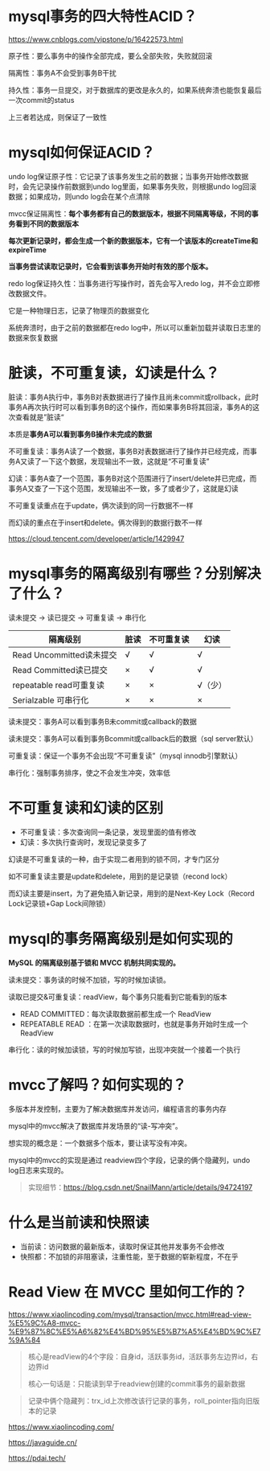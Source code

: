 # mysql事务的四大特性ACID？

https://www.cnblogs.com/vipstone/p/16422573.html

原子性：要么事务中的操作全部完成，要么全部失败，失败就回滚

隔离性：事务A不会受到事务B干扰

持久性：事务一旦提交，对于数据库的更改是永久的，如果系统奔溃也能恢复最后一次commit的status

上三者若达成，则保证了一致性

# mysql如何保证ACID？

undo log保证原子性：它记录了该事务发生之前的数据；当事务开始修改数据时，会先记录操作前数据到undo log里面，如果事务失败，则根据undo log回滚数据；如果成功，则undo log会在某个点清除

mvcc保证隔离性：**每个事务都有自己的数据版本，根据不同隔离等级，不同的事务看到不同的数据版本**

**每次更新记录时，都会生成一个新的数据版本，它有一个该版本的createTime和expireTime**

**当事务尝试读取记录时，它会看到该事务开始时有效的那个版本。**

redo log保证持久性：当事务进行写操作时，首先会写入redo log，并不会立即修改数据文件。

它是一种物理日志，记录了物理页的数据变化

系统奔溃时，由于之前的数据都在redo log中，所以可以重新加载并读取日志里的数据来恢复数据

# 脏读，不可重复读，幻读是什么？

脏读：事务A执行中，事务B对表数据进行了操作且尚未commit或rollback，此时事务A再次执行时可以看到事务B的这个操作，而如果事务B将其回滚，事务A的这次查看就是”脏读“

本质是**事务A可以看到事务B操作未完成的数据**

不可重复读：事务A读了一个数据，事务B对表数据进行了操作并已经完成，而事务A又读了一下这个数据，发现输出不一致，这就是“不可重复读”

幻读：事务A查了一个范围，事务B对这个范围进行了insert/delete并已完成，而事务A又查了一下这个范围，发现输出不一致，多了或者少了，这就是幻读

不可重复读重点在于update，俩次读到的同一行数据不一样

而幻读的重点在于insert和delete。俩次得到的数据行数不一样

https://cloud.tencent.com/developer/article/1429947



# mysql事务的隔离级别有哪些？分别解决了什么？

读未提交 -> 读已提交 -> 可重复读 -> 串行化

| 隔离级别                 | 脏读 | 不可重复读 | 幻读    |
| ------------------------ | ---- | ---------- | ------- |
| Read Uncommitted读未提交 | √    | √          | √       |
| Read Committed读已提交   | ×    | √          | √       |
| repeatable read可重复读  | ×    | ×          | √（少） |
| Serialzable 可串行化     | ×    | ×          | ×       |

读未提交：事务A可以看到事务B未commit或callback的数据

读未提交：事务A可以看到事务Bcommit或callback后的数据（sql server默认）

可重复读：保证一个事务不会出现“不可重复读”（mysql innodb引擎默认）

串行化：强制事务排序，使之不会发生冲突，效率低

# 不可重复读和幻读的区别

- 不可重复读：多次查询同一条记录，发现里面的值有修改
- 幻读：多次执行查询时，发现记录变多了

幻读是不可重复读的一种，由于实现二者用到的锁不同，才专门区分

如不可重复读主要是update和delete，用到的是记录锁（recond lock）

而幻读主要是insert，为了避免插入新记录，用到的是Next-Key Lock（Record Lock记录锁+Gap Lock间隙锁）

# mysql的事务隔离级别是如何实现的

**MySQL 的隔离级别基于锁和 MVCC 机制共同实现的。**

读未提交：事务读的时候不加锁，写的时候加读锁。

读取已提交&可重复读：readView，每个事务只能看到它能看到的版本

- READ COMMITTED：每次读取数据前都生成一个 ReadView
- REPEATABLE READ ：在第一次读取数据时，也就是事务开始时生成一个 ReadView

串行化：读的时候加读锁，写的时候加写锁，出现冲突就一个接着一个执行

# mvcc了解吗？如何实现的？

多版本并发控制，主要为了解决数据库并发访问，编程语言的事务内存

mysql中的mvcc解决了数据库并发场景的“读-写冲突”。

想实现的概念是：一个数据多个版本，要让读写没有冲突。

mysql中的mvcc的实现是通过 readview四个字段，记录的俩个隐藏列，undo log日志来实现的。

> 实现细节：https://blog.csdn.net/SnailMann/article/details/94724197

# 什么是当前读和快照读

- 当前读：访问数据的最新版本，读取时保证其他并发事务不会修改
- 快照都：不加锁的非阻塞读，注重性能，至于数据的崭新程度，不在乎

# Read View 在 MVCC 里如何工作的？



https://www.xiaolincoding.com/mysql/transaction/mvcc.html#read-view-%E5%9C%A8-mvcc-%E9%87%8C%E5%A6%82%E4%BD%95%E5%B7%A5%E4%BD%9C%E7%9A%84

> 核心是readView的4个字段：自身id，活跃事务id，活跃事务左边界id，右边界id
>
> 核心一句话是：只能读到早于readview创建的commit事务的最新数据

> 记录中俩个隐藏列：trx_id上次修改该行记录的事务，roll_pointer指向旧版本的记录

https://www.xiaolincoding.com/

https://javaguide.cn/

https://pdai.tech/

